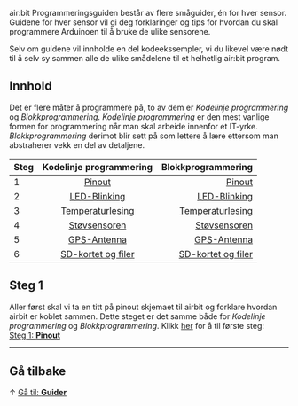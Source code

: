 air:bit Programmeringsguiden består av flere småguider, én for hver sensor. Guidene for hver sensor vil gi deg forklaringer og tips for hvordan du skal programmere Arduinoen til å bruke de ulike sensorene.

Selv om guidene vil innholde en del kodeekssempler, vi du likevel være nødt til å selv sy sammen alle de ulike smådelene til et helhetlig air:bit program.

## Innhold

Det er flere måter å programmere på, to av dem er _Kodelinje programmering_ og _Blokkprogrammering_. _Kodelinje programmering_ er den mest vanlige formen for programmering når man skal arbeide innenfor et IT-yrke. _Blokkprogrammering_ derimot blir sett på som lettere å lære ettersom man abstraherer vekk en del av detaljene.

| Steg   |   Kodelinje programmering   | Blokkprogrammering               |
| ------ |:---------------------------:| ---------------------------------:|
|   1    |   [Pinout][pinout]          |  [Pinout][pinout]                 |
|   2    |   [LED-Blinking][led]       |  [LED-Blinking][led-blockly]      |
|   3    |   [Temperaturlesing][dht]   |  [Temperaturlesing][dht-blockly]  |
|   4    |   [Støvsensoren][pm]        |  [Støvsensoren][pm-blockly]       |
|   5    |   [GPS-Antenna][gps]        |  [GPS-Antenna][gps-blockly]       |
|   6    |   [SD-kortet og filer][sd]  |  [SD-kortet og filer][sd-blockly] |

## Steg 1

Aller først skal vi ta en titt på pinout skjemaet til airbit og forklare hvordan airbit er koblet sammen. Dette steget er det samme både for _Kodelinje programmering_ og _Blokkprogrammering_. Klikk [her][pinout] for å til første steg:  
[Steg 1: **Pinout**][pinout]

-----

## Gå tilbake

&uarr; [Gå til: **Guider**][guides]

[guides]: airbit-Guider

[pinout]: airbit-Pinout
[led]: airbit-LED-Blinking
[dht]: Programmering-med-Temperatursensoren
[pm]: Programmering-med-Støvsensoren
[gps]: Programmering-med-GPS-antenna
[sd]: Programmering-av-filer-på-SD-kortet

[led-blockly]: airbit-LED-Blinking-Blockly
[dht-blockly]: Programmering-med-Temperatursensoren-Blockly
[pm-blockly]: Programmering-med-Støvsensoren-Blockly
[gps-blockly]: Programmering-med-GPS-antenna-Blockly
[sd-blockly]: Programmering-av-filer-på-SD-kortet-Blockly

